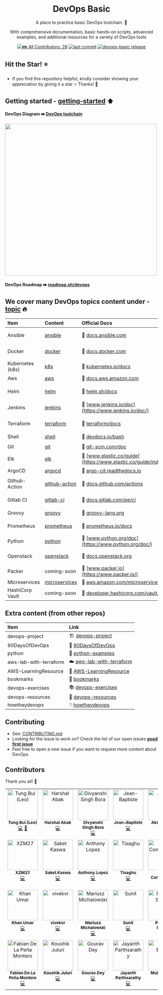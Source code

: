 <h1 align="center">DevOps Basic</h1>

<p align="center">A place to practice basic DevOps toolchain. 💝</p>
<p align="center">With comprehensive documentation, basic hands-on scripts, advanced examples, and additional resources for a variety of DevOps tools</p>

<p align="center">
  <!-- ALL-CONTRIBUTORS-BADGE:START - Do not remove or modify this section -->
  <a href="#contributors-" target="_blank"><img alt="👪 All Contributors: 28" src="https://img.shields.io/badge/all_contributors-28-orange.svg?style=flat-square" /></a>
  <!-- ALL-CONTRIBUTORS-BADGE:END -->
  <a href="https://img.shields.io/github/last-commit/tungbq/devops-basic/main"><img alt="last commit" src="https://img.shields.io/github/last-commit/tungbq/devops-basic/main" /></a>
  <a href="https://github.com/tungbq/devops-basic/releases"><img alt="devops-basic release" src="https://img.shields.io/github/release/tungbq/devops-basic.svg" /></a>
</p>

## Hit the Star! ⭐
- If you find this repository helpful, kindly consider showing your appreciation by giving it a star ⭐ Thanks! 💖

## Getting started - [getting-started](./getting-started/) ⬆️
#### DevOps Diagram ➡️ [DevOps toolchain](https://en.wikipedia.org/wiki/DevOps_toolchain)
<img src="https://upload.wikimedia.org/wikipedia/commons/0/05/Devops-toolchain.svg" width="500">

#### DevOps Roadmap ➡️ [roadmap.sh/devops](https://roadmap.sh/devops)

## We cover many DevOps topics content under - [topic](./topics/) 🔥
| Item | Content | Official Docs | Hands-on |
|:---|:---|:---|:---|
| Ansible |  [ansible](./topics/ansible/)| 📖 [docs.ansible.com](https://docs.ansible.com/)|✔️ [ansible-helloworld.sh](./topics/ansible/hello-world/ansible-helloworld.sh)|
| Docker |  [docker](./topics/docker/)| 📖 [docs.docker.com](https://docs.docker.com/)|✔️ [docker-helloworld.sh](./topics/docker/basic/docker-helloworld.sh)|
| Kubernetes (k8s) |  [k8s](./topics/k8s/)| 📖 [kubernetes.io/docs](https://kubernetes.io/docs/home/) |✔️ [k8s-helloworld.sh](./topics/k8s/k8s-helloworld.sh)|
| Aws | [aws](./topics/aws/)| 📖 [docs.aws.amazon.com](https://docs.aws.amazon.com/)| ✔️ [EC2_GetStarted](https://docs.aws.amazon.com/AWSEC2/latest/UserGuide/EC2_GetStarted.html) 📖|
| Helm |  [helm](./topics/helm/)| 📖 [helm.sh/docs](https://helm.sh/docs/)|✔️ [helm-helloworld.sh](./topics/helm/hello-world/helm-helloworld.sh)|
| Jenkins |  [jenkins](./topics/jenkins/) | 📖 [www.jenkins.io/doc](https://www.jenkins.io/doc/)|✔️ [Jenkins-Hello-World.md](./topics/jenkins/helloworld/Jenkins-Hello-World.md)|
| Terraform |  [terraform](./topics/terraform/)| 📖 [terraform/docs](https://developer.hashicorp.com/terraform/docs)|✔️ [terraform-helloworld.sh](./topics/terraform/hello-world/terraform-helloworld.sh)|
| Shell |  [shell](./topics/shell/)| 📖 [devdocs.io/bash](https://devdocs.io/bash/)| ✔️ [basic.sh](./topics/shell/basic.sh) 🏃|
| Git |  [git](./topics/git/)| 📖 [git-scm.com/doc](https://git-scm.com/doc)|✔️ [git-helloworld.sh](./topics/git/hello-world/git-helloworld.sh)|
| Elk |  [elk](./topics/elk/)| 📖 [www.elastic.co/guide](https://www.elastic.co/guide/index.html)|✔️ [elk/helloworld](./topics/elk/helloworld/)|
| ArgoCD |  [argocd](./topics/argocd/)| 📖 [argo-cd.readthedocs.io](https://argo-cd.readthedocs.io/en/stable/)|✔️ [argocd/helloworld](./topics/argocd/helloworld/)|
| Github-Action |  [github-action](./topics/github-action/)| 📖 [docs.github.com/actions](https://docs.github.com/actions)|✔️ [Create First Workflow](https://docs.github.com/en/actions/quickstart#creating-your-first-workflow)|
| Gitlab CI |  [gitlab-ci](./topics/gitlabci/)| 📖 [docs.gitlab.com/ee/ci](https://docs.gitlab.com/ee/ci/)|✔️ [Create First Pipeline](https://docs.gitlab.com/ee/ci/quick_start/)|
| Groovy |  [groovy](./topics/groovy/)| 📖 [groovy-lang.org](https://groovy-lang.org/documentation.html)|✔️ [groovy/helloworld](./topics/groovy/helloworld/)|
| Prometheus |  [prometheus](./topics/prometheus/)| 📖 [prometheus.io/docs](https://prometheus.io/docs/)|✔️ [prometheus-helloworld.sh](./topics/prometheus/hello-world/prometheus-helloworld.sh)|
| Python |  [python](./topics/python/)| 📖 [www.python.org/doc](https://www.python.org/doc/)|✔️ [python/helloworld](./topics/python/helloworld/)|
| Openstack |  [openstack](./topics/openstack/)| 📖 [docs.openstack.org](https://docs.openstack.org/2023.2/)|✔️ [openstack/helloworld](./topics/openstack/basic/)|
| Packer |  coming-soon| 📖 [www.packer.io](https://www.packer.io/)|coming-soon|
| Microservices| [microservices](./topics/microservices/) | 📖 [aws.amazon.com/microservices](https://aws.amazon.com/microservices/) | coming-soon|
| HashiCorp Vault |  coming-soon| 📖 [developer.hashicorp.com/vault/docs](https://developer.hashicorp.com/vault/docs)|coming-soon|


## Extra content (from other repos)
| Item | Link |
|:---|:---|
| devops-project | 🏗️ [devops-project](https://github.com/tungbq/devops-project)|
| 90DaysOfDevOps | 📆 [90DaysOfDevOps](https://github.com/MichaelCade/90DaysOfDevOps)|
| python | 🐍 [python-examples](https://github.com/tungbq/python-examples)|
| aws-lab-with-terraform | ☁️ [aws-lab-with-terraform](https://github.com/tungbq/aws-lab-with-terraform)|
| AWS-LearningResource |  🧰 [AWS-LearningResource](https://github.com/tungbq/AWS-LearningResource)|
| bookmarks | 🔖 [bookmarks](https://github.com/tungbq/bookmarks)|
| devops-exercises | 📚 [devops-exercises](https://github.com/bregman-arie/devops-exercises)|
| devops-resources | 🔗 [devops-resources](https://github.com/bregman-arie/devops-resources)|
| howtheydevops | ❔ [howtheydevops](https://github.com/bregman-arie/howtheydevops)|

## Contributing
- See: [CONTRIBUTING.md](./CONTRIBUTING.md)
- Looking for the issue to work on? Check the list of our open issues [**good first issue**](https://github.com/tungbq/devops-basic/issues?q=is%3Aissue+is%3Aopen+label%3A%22good+first+issue%22)
- Feel free to open a new issue if you want to request more content about DevOps

## Contributors
Thank you all! 💖
<!-- ALL-CONTRIBUTORS-LIST:START - Do not remove or modify this section -->
<!-- prettier-ignore-start -->
<!-- markdownlint-disable -->
<table>
  <tbody>
    <tr>
      <td align="center" valign="top" width="14.28%"><a href="https://github.com/tungbq"><img src="https://avatars.githubusercontent.com/u/85242618?v=4?s=100" width="100px;" alt="Tung Bui (Leo)"/><br /><sub><b>Tung Bui (Leo)</b></sub></a><br /><a href="https://github.com/tungbq/devops-basic/commits?author=tungbq" title="Code">💻</a> <a href="#business-tungbq" title="Business development">💼</a></td>
      <td align="center" valign="top" width="14.28%"><a href="https://github.com/Harshal662"><img src="https://avatars.githubusercontent.com/u/79760384?v=4?s=100" width="100px;" alt="Harshal Abak"/><br /><sub><b>Harshal Abak</b></sub></a><br /><a href="https://github.com/tungbq/devops-basic/commits?author=Harshal662" title="Code">💻</a></td>
      <td align="center" valign="top" width="14.28%"><a href="https://github.com/thesilentline"><img src="https://avatars.githubusercontent.com/u/82605925?v=4?s=100" width="100px;" alt="Divyanshi Singh Bora"/><br /><sub><b>Divyanshi Singh Bora</b></sub></a><br /><a href="https://github.com/tungbq/devops-basic/commits?author=thesilentline" title="Code">💻</a></td>
      <td align="center" valign="top" width="14.28%"><a href="https://github.com/Jean-BaptisteC"><img src="https://avatars.githubusercontent.com/u/87148630?v=4?s=100" width="100px;" alt="Jean-Baptiste"/><br /><sub><b>Jean-Baptiste</b></sub></a><br /><a href="https://github.com/tungbq/devops-basic/commits?author=Jean-BaptisteC" title="Code">💻</a></td>
      <td align="center" valign="top" width="14.28%"><a href="https://github.com/akj2018"><img src="https://avatars.githubusercontent.com/u/43956935?v=4?s=100" width="100px;" alt="Akshay Jain"/><br /><sub><b>Akshay Jain</b></sub></a><br /><a href="https://github.com/tungbq/devops-basic/commits?author=akj2018" title="Code">💻</a></td>
      <td align="center" valign="top" width="14.28%"><a href="https://github.com/jack-white9"><img src="https://avatars.githubusercontent.com/u/83393304?v=4?s=100" width="100px;" alt="Jack White"/><br /><sub><b>Jack White</b></sub></a><br /><a href="https://github.com/tungbq/devops-basic/commits?author=jack-white9" title="Code">💻</a></td>
      <td align="center" valign="top" width="14.28%"><a href="https://github.com/viktoriussuwandi"><img src="https://avatars.githubusercontent.com/u/68414300?v=4?s=100" width="100px;" alt="Viktorius Suwandi"/><br /><sub><b>Viktorius Suwandi</b></sub></a><br /><a href="https://github.com/tungbq/devops-basic/commits?author=viktoriussuwandi" title="Code">💻</a></td>
    </tr>
    <tr>
      <td align="center" valign="top" width="14.28%"><a href="https://xzm27-d5f48.web.app"><img src="https://avatars.githubusercontent.com/u/55028818?v=4?s=100" width="100px;" alt="XZM27"/><br /><sub><b>XZM27</b></sub></a><br /><a href="https://github.com/tungbq/devops-basic/commits?author=Xzm27" title="Code">💻</a></td>
      <td align="center" valign="top" width="14.28%"><a href="https://github.com/SaketKaswa20"><img src="https://avatars.githubusercontent.com/u/105808363?v=4?s=100" width="100px;" alt="Saket Kaswa"/><br /><sub><b>Saket Kaswa</b></sub></a><br /><a href="https://github.com/tungbq/devops-basic/commits?author=SaketKaswa20" title="Code">💻</a></td>
      <td align="center" valign="top" width="14.28%"><a href="https://github.com/Ostyantic"><img src="https://avatars.githubusercontent.com/u/114023194?v=4?s=100" width="100px;" alt="Anthony Lopez"/><br /><sub><b>Anthony Lopez</b></sub></a><br /><a href="https://github.com/tungbq/devops-basic/commits?author=Ostyantic" title="Code">💻</a></td>
      <td align="center" valign="top" width="14.28%"><a href="https://github.com/Tisaghu"><img src="https://avatars.githubusercontent.com/u/98484780?v=4?s=100" width="100px;" alt="Tisaghu"/><br /><sub><b>Tisaghu</b></sub></a><br /><a href="https://github.com/tungbq/devops-basic/commits?author=Tisaghu" title="Code">💻</a></td>
      <td align="center" valign="top" width="14.28%"><a href="https://allcontributors.org"><img src="https://avatars.githubusercontent.com/u/46410174?v=4?s=100" width="100px;" alt="All Contributors"/><br /><sub><b>All Contributors</b></sub></a><br /><a href="https://github.com/tungbq/devops-basic/commits?author=all-contributors" title="Code">💻</a></td>
      <td align="center" valign="top" width="14.28%"><a href="https://www.breakingpitt.es"><img src="https://avatars.githubusercontent.com/u/10740572?v=4?s=100" width="100px;" alt="Pedro Garcia Rodriguez"/><br /><sub><b>Pedro Garcia Rodriguez</b></sub></a><br /><a href="https://github.com/tungbq/devops-basic/commits?author=BreakingPitt" title="Code">💻</a></td>
      <td align="center" valign="top" width="14.28%"><a href="https://github.com/gaus07"><img src="https://avatars.githubusercontent.com/u/93215648?v=4?s=100" width="100px;" alt="Mohammed Gaus"/><br /><sub><b>Mohammed Gaus</b></sub></a><br /><a href="https://github.com/tungbq/devops-basic/commits?author=gaus07" title="Code">💻</a></td>
    </tr>
    <tr>
      <td align="center" valign="top" width="14.28%"><a href="https://github.com/khanumar03"><img src="https://avatars.githubusercontent.com/u/125285100?v=4?s=100" width="100px;" alt="Khan Umar"/><br /><sub><b>Khan Umar</b></sub></a><br /><a href="https://github.com/tungbq/devops-basic/commits?author=khanumar03" title="Code">💻</a></td>
      <td align="center" valign="top" width="14.28%"><a href="https://github.com/dcompanykrish"><img src="https://avatars.githubusercontent.com/u/99336923?v=4?s=100" width="100px;" alt="vivekvr"/><br /><sub><b>vivekvr</b></sub></a><br /><a href="https://github.com/tungbq/devops-basic/commits?author=dcompanykrish" title="Code">💻</a></td>
      <td align="center" valign="top" width="14.28%"><a href="https://github.com/mariuszmichalowski"><img src="https://avatars.githubusercontent.com/u/92091891?v=4?s=100" width="100px;" alt="Mariusz Michalowski"/><br /><sub><b>Mariusz Michalowski</b></sub></a><br /><a href="https://github.com/tungbq/devops-basic/commits?author=mariuszmichalowski" title="Code">💻</a></td>
      <td align="center" valign="top" width="14.28%"><a href="https://github.com/sunit30"><img src="https://avatars.githubusercontent.com/u/56727564?v=4?s=100" width="100px;" alt="Sunit"/><br /><sub><b>Sunit</b></sub></a><br /><a href="https://github.com/tungbq/devops-basic/commits?author=sunit30" title="Code">💻</a></td>
      <td align="center" valign="top" width="14.28%"><a href="https://praveenshinde.pages.dev/"><img src="https://avatars.githubusercontent.com/u/107350270?v=4?s=100" width="100px;" alt="Praveen Shinde"/><br /><sub><b>Praveen Shinde</b></sub></a><br /><a href="https://github.com/tungbq/devops-basic/commits?author=PraveenShinde3" title="Code">💻</a></td>
      <td align="center" valign="top" width="14.28%"><a href="https://github.com/ShrirangB"><img src="https://avatars.githubusercontent.com/u/68811459?v=4?s=100" width="100px;" alt="Shrirang Borde"/><br /><sub><b>Shrirang Borde</b></sub></a><br /><a href="https://github.com/tungbq/devops-basic/commits?author=ShrirangB" title="Code">💻</a></td>
      <td align="center" valign="top" width="14.28%"><a href="https://github.com/zitaker"><img src="https://avatars.githubusercontent.com/u/92075508?v=4?s=100" width="100px;" alt="Georgii Dryndin"/><br /><sub><b>Georgii Dryndin</b></sub></a><br /><a href="https://github.com/tungbq/devops-basic/commits?author=zitaker" title="Code">💻</a></td>
    </tr>
    <tr>
      <td align="center" valign="top" width="14.28%"><a href="https://www.fdlpm.com"><img src="https://avatars.githubusercontent.com/u/9667945?v=4?s=100" width="100px;" alt="Fabian De La Peña Montero"/><br /><sub><b>Fabian De La Peña Montero</b></sub></a><br /><a href="https://github.com/tungbq/devops-basic/commits?author=fdlpm" title="Code">💻</a></td>
      <td align="center" valign="top" width="14.28%"><a href="https://github.com/killer-man-soul"><img src="https://avatars.githubusercontent.com/u/98640518?v=4?s=100" width="100px;" alt="Koushik Juluri"/><br /><sub><b>Koushik Juluri</b></sub></a><br /><a href="https://github.com/tungbq/devops-basic/commits?author=killer-man-soul" title="Code">💻</a></td>
      <td align="center" valign="top" width="14.28%"><a href="https://github.com/GDGouravDey"><img src="https://avatars.githubusercontent.com/u/117531461?v=4?s=100" width="100px;" alt="Gourav Dey"/><br /><sub><b>Gourav Dey</b></sub></a><br /><a href="https://github.com/tungbq/devops-basic/commits?author=GDGouravDey" title="Code">💻</a></td>
      <td align="center" valign="top" width="14.28%"><a href="https://github.com/Jayanth-Parthsarathy"><img src="https://avatars.githubusercontent.com/u/86654557?v=4?s=100" width="100px;" alt="Jayanth Parthsarathy"/><br /><sub><b>Jayanth Parthsarathy</b></sub></a><br /><a href="https://github.com/tungbq/devops-basic/commits?author=Jayanth-Parthsarathy" title="Code">💻</a></td>
      <td align="center" valign="top" width="14.28%"><a href="https://github.com/mukulbindal"><img src="https://avatars.githubusercontent.com/u/48384048?v=4?s=100" width="100px;" alt="Mukul Bindal"/><br /><sub><b>Mukul Bindal</b></sub></a><br /><a href="https://github.com/tungbq/devops-basic/commits?author=mukulbindal" title="Code">💻</a></td>
      <td align="center" valign="top" width="14.28%"><a href="https://github.com/KatieChilds"><img src="https://avatars.githubusercontent.com/u/116670424?v=4?s=100" width="100px;" alt="KatieChilds"/><br /><sub><b>KatieChilds</b></sub></a><br /><a href="https://github.com/tungbq/devops-basic/commits?author=KatieChilds" title="Code">💻</a></td>
      <td align="center" valign="top" width="14.28%"><a href="https://github.com/isaiahthedev"><img src="https://avatars.githubusercontent.com/u/154280901?v=4?s=100" width="100px;" alt="Isaiah"/><br /><sub><b>Isaiah</b></sub></a><br /><a href="https://github.com/tungbq/devops-basic/commits?author=isaiahthedev" title="Code">💻</a></td>
    </tr>
  </tbody>
</table>

<!-- markdownlint-restore -->
<!-- prettier-ignore-end -->

<!-- ALL-CONTRIBUTORS-LIST:END -->
<!-- prettier-ignore-start -->
<!-- markdownlint-disable -->

<!-- markdownlint-restore -->
<!-- prettier-ignore-end -->

<!-- ALL-CONTRIBUTORS-LIST:END -->
